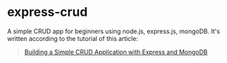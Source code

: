 # express-crud
A simple CRUD app for beginners using node.js, express.js, mongoDB. It's written according to the tutorial of this article:

> [Building a Simple CRUD Application with Express and MongoDB](https://zellwk.com/blog/crud-express-mongodb/)
